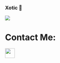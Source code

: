 ### Xotic 🚀

<img src="https://github-readme-stats.vercel.app/api/top-langs?username=xotic11&show_icons=true&locale=en&layout=radical">

<h1>Contact Me:</h1> <a href="https://discordapp.com/users/407558835520143360"><img style="width: 32px; height: 32px;" src="https://raw.githubusercontent.com/rahuldkjain/github-profile-readme-generator/master/src/images/icons/Social/discord.svg"></a>
